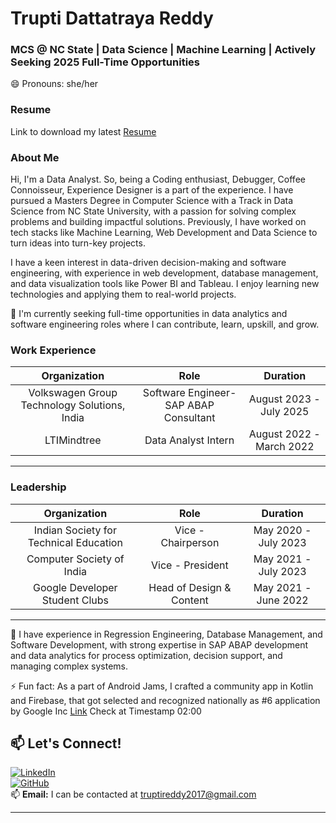 # Trupti Dattatraya Reddy
### MCS @ NC State | Data Science | Machine Learning | Actively Seeking 2025 Full-Time Opportunities
😄 Pronouns: she/her

### Resume
Link to download my latest [Resume](https://drive.google.com/file/d/1-aUZKl-i_NaILeQl1Ei_BEA-RKvM_Nd2/view?usp=sharing)

### About Me

 Hi, I'm a Data Analyst. So, being a Coding enthusiast, Debugger, Coffee Connoisseur, Experience Designer is a part of the experience.
 I have pursued a Masters Degree in Computer Science with a Track in Data Science from NC State University, with a passion for solving complex problems and building impactful solutions. 
 Previously, I have worked on tech stacks like Machine Learning, Web Development and Data Science to turn ideas into turn-key projects.

 I have a keen interest in data-driven decision-making and software engineering, with experience in web development, database management, and data visualization tools like Power BI and Tableau. I enjoy learning new technologies and applying them to real-world projects.
 
 👯 I'm currently seeking full-time opportunities in data analytics and software engineering roles where I can contribute, learn, upskill, and grow.

### Work Experience

|                 Organization                 |             Role                       |                Duration               |
|:--------------------------------------------:|:--------------------------------------:|:-------------------------------------:|
| Volkswagen Group Technology Solutions, India | Software Engineer-SAP ABAP Consultant  |          August 2023 - July 2025      |
|            LTIMindtree                       |      Data Analyst Intern               |          August 2022 - March 2022     |

---

### Leadership

|                 Organization                 |            Role             |                Duration               |
|:--------------------------------------------:|:---------------------------:|:-------------------------------------:|
|     Indian Society for Technical Education   |      Vice - Chairperson     |          May 2020 - July 2023         |
|            Computer Society of India         |       Vice - President      |          May 2021 - July 2023         |
|         Google Developer Student Clubs       |   Head of Design & Content  |          May 2021 - June 2022         |

---

🌱 I have experience in Regression Engineering, Database Management, and Software Development, with strong expertise in SAP ABAP development and data analytics for process optimization, decision support, and managing complex systems.

⚡ Fun fact: As a part of Android Jams, I crafted a community app in Kotlin and Firebase, that got selected and recognized nationally as #6 application by Google Inc [Link](https://youtu.be/Ha0aX8QSXnc) Check at Timestamp 02:00

## 📫 Let's Connect!  
[![LinkedIn](https://img.shields.io/badge/LinkedIn-TruptiDattatrayaReddy-blue?style=flat&logo=linkedin)](https://www.linkedin.com/in/truptireddy)  
[![GitHub](https://img.shields.io/badge/GitHub-truptireddy23-black?style=flat&logo=github)](https://github.com/truptireddy23)  
📫 **Email:** I can be contacted at [truptireddy2017@gmail.com](mailto:truptireddy2017@gmail.com)

---


<!--
**truptireddy23/truptireddy23** is a ✨ _special_ ✨ repository because its `README.md` (this file) appears on your GitHub profile.

Here are some ideas to get you started:

- 🔭 I’m currently working on ...
- 🌱 I’m currently learning ...
- 👯 I’m looking to collaborate on ...
- 🤔 I’m looking for help with ...
- 💬 Ask me about ...
- 📫 How to reach me: ...
- 😄 Pronouns: ...
- ⚡ Fun fact: ...
-->

